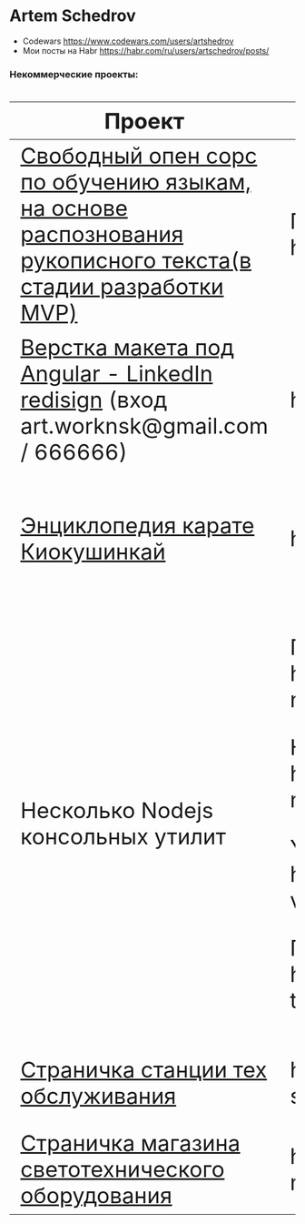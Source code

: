 # Artem Schedrov

* Codewars https://www.codewars.com/users/artshedrov
* Мои посты на Habr https://habr.com/ru/users/artschedrov/posts/

### Некоммерческие проекты:
<div class="w3-responsive">
<font size="12px">
<table style="font-size: 80%" width="100%" class="w3-table-all notranslate" id="myTable">
<thead>
<tr class="w3-white">
<th width="30%">Проект</th>
<th width="30%">Ссылка</th>
<th width="40%">Технологии</th>
<th>Категория</th>
</tr>
</thead>
<tbody>
  <tr>
    <td><a href="https://github.com/Linotis">Свободный опен сорс по обучению языкам, на основе распознования рукописного текста(в стадии разработки MVP)</a></td>
    <td>Первоначальный прототип на Angular: https://gitlab.com/kusarigama/alphabet</td>
    <td>Angular, MongoDB, Express</td>
    <td align="center">MEAN стек</td>
  </tr>
  <tr>
    <td><a href="https://github.com/artschedrov/linkedin-rework">Верстка макета под Angular - LinkedIn redisign</a> (вход art.worknsk@gmail.com / 666666) </td>
    <td>https://linkedinrework.firebaseapp.com/</td>
    <td>Angular 12, SCSS, Firebase, Webpack</td>
    <td align="center">Angular</td>
  </tr>
  <tr>
    <td><a href="https://github.com/artschedrov/kio-app/">Энциклопедия карате Киокушинкай</a></td>
    <td>https://kio-app-d36b2.web.app/</td>
    <td>Angular 8, SCSS, Firebase, Webpack, PWA</td>
    <td align="center">Angular</td>
  </tr>
  <tr>
    <td>Несколько Nodejs консольных утилит</td>
    <td><p>Погода на сегодня: https://github.com/artschedrov/weather-now</p><p>Новости с opennet: https://github.com/artschedrov/opennet-news-viewer</p><p>Youtube viewer: https://github.com/artschedrov/tube-viewer</p><p>Переводчик libre translate: https://github.com/artschedrov/libre-trans-cli</p></td>
    <td>Node.js</td>
    <td align="center">Node.js</td>
  </tr>
  <tr>
    <td><a href="https://github.com/artschedrov/carrepair-maket/">Страничка станции тех обслуживания</a></td>
    <td>https://artschedrov.github.io/carrepair-static/</td>
    <td>HTML, CSS(LESS), JS</td>
    <td align="center">Верстка</td>
  </tr>
  <tr>
    <td><a href="https://github.com/artschedrov/proj-maket/">Страничка магазина светотехнического оборудования</a></td>
    <td>https://artschedrov.github.io/proj-maket-static/</td>
    <td>HTML, CSS(LESS), JS</td>
    <td align="center">Верстка</td>
  </tr>
</tbody>
</table>
</font>
</div>
</br>
